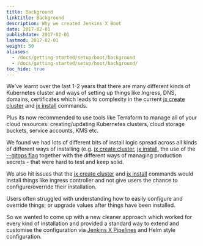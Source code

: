 ```yaml
---
title: Background
linktitle: Background
description: Why we created Jenkins X Boot
date: 2017-02-01
publishdate: 2017-02-01
lastmod: 2017-02-01
weight: 50
aliases:
  - /docs/getting-started/setup/boot/background
  - /docs/getting-started/setup/boot/background/
toc_hide: true
---
```


We've learnt over the last 1-2 years that there are many different kinds of Kubernetes cluster and ways of setting up things like Ingress, DNS, domains, certificates which leads to complexity in the current [jx create cluster](/commands/jx_create_cluster/) and [jx install](/commands/deprecation/) commands.

Plus its now recommended to use tools like Terraform to manage all of your cloud resources: creating/updating Kubernetes clusters, cloud storage buckets, service accounts, KMS etc.

We found we had lots of different bits of install logic spread across all kinds of different ways of installing (e.g. [jx create cluster](/commands/jx_create_cluster/), [jx install](/commands/deprecation/), the use of the [--gitops flag](/docs/resources/guides/managing-jx/common-tasks/manage-via-gitops/) together with the different ways of managing production secrets - that were hard to test and keep solid.

We also hit issues that the [jx create cluster](/commands/jx_create_cluster/) and [jx install](/commands/deprecation/) commands would install things like ingress controller and not give users the chance to configure/override their installation.

Users often struggled with understanding how to easily configure and override things; or upgrade values after things have been installed.

So we wanted to come up with a new cleaner approach which worked for every kind of installation and provided a standard way to extend and customise the configuration via [Jenkins X Pipelines](/about/concepts/jenkins-x-pipelines/) and Helm style configuration.
